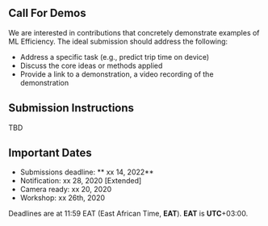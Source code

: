 ## Call For Demos

We are interested in contributions that concretely demonstrate examples of ML Efficiency. The ideal submission should address the following:

- Address a specific task (e.g., predict trip time on device)
- Discuss the core ideas or methods applied
- Provide a link to a demonstration, a video recording of the demonstration

## Submission Instructions

TBD

## Important Dates

- Submissions deadline: ** xx 14, 2022**
- Notification: xx 28, 2020 [Extended]
- Camera ready: xx 20, 2020
- Workshop: xx 26th, 2020

Deadlines are at 11:59 EAT (East African Time, **EAT**). **EAT** is **UTC**+03:00.
